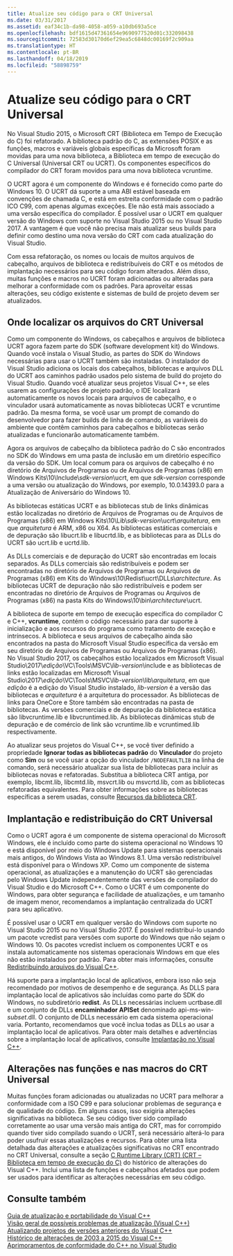 ```yaml
---
title: Atualize seu código para o CRT Universal
ms.date: 03/31/2017
ms.assetid: eaf34c1b-da98-4058-a059-a10db693a5ce
ms.openlocfilehash: bdf1615d47361654e9690977520d01c332098438
ms.sourcegitcommit: 72583d30170d6ef29ea5c6848dc00169f2c909aa
ms.translationtype: HT
ms.contentlocale: pt-BR
ms.lasthandoff: 04/18/2019
ms.locfileid: "58898759"
---
```

# <a name="upgrade-your-code-to-the-universal-crt"></a>Atualize seu código para o CRT Universal

No Visual Studio 2015, o Microsoft CRT (Biblioteca em Tempo de Execução do C) foi refatorado. A biblioteca padrão do C, as extensões POSIX e as funções, macros e variáveis globais específicas da Microsoft foram movidas para uma nova biblioteca, a Biblioteca em tempo de execução do C Universal (Universal CRT ou UCRT). Os componentes específicos do compilador do CRT foram movidos para uma nova biblioteca vcruntime.

O UCRT agora é um componente do Windows e é fornecido como parte do Windows 10. O UCRT dá suporte a uma ABI estável baseada em convenções de chamada C, e está em estreita conformidade com o padrão ICO C99, com apenas algumas exceções. Ele não está mais associado a uma versão específica do compilador. É possível usar o UCRT em qualquer versão do Windows com suporte no Visual Studio 2015 ou no Visual Studio 2017. A vantagem é que você não precisa mais atualizar seus builds para definir como destino uma nova versão do CRT com cada atualização do Visual Studio.

Com essa refatoração, os nomes ou locais de muitos arquivos de cabeçalho, arquivos de biblioteca e redistribuíveis do CRT e os métodos de implantação necessários para seu código foram alterados. Além disso, muitas funções e macros no UCRT foram adicionadas ou alteradas para melhorar a conformidade com os padrões. Para aproveitar essas alterações, seu código existente e sistemas de build de projeto devem ser atualizados.

## <a name="where-to-find-the-universal-crt-files"></a>Onde localizar os arquivos do CRT Universal

Como um componente do Windows, os cabeçalhos e arquivos de biblioteca UCRT agora fazem parte do SDK (software development kit) do Windows. Quando você instala o Visual Studio, as partes do SDK do Windows necessárias para usar o UCRT também são instaladas. O instalador do Visual Studio adiciona os locais dos cabeçalhos, bibliotecas e arquivos DLL do UCRT aos caminhos padrão usados pelo sistema de build do projeto do Visual Studio. Quando você atualizar seus projetos Visual C++, se eles usarem as configurações de projeto padrão, o IDE localizará automaticamente os novos locais para arquivos de cabeçalho, e o vinculador usará automaticamente as novas bibliotecas UCRT e vcruntime padrão. Da mesma forma, se você usar um prompt de comando do desenvolvedor para fazer builds de linha de comando, as variáveis do ambiente que contêm caminhos para cabeçalhos e bibliotecas serão atualizadas e funcionarão automaticamente também.

Agora os arquivos de cabeçalho da biblioteca padrão do C são encontrados no SDK do Windows em uma pasta de inclusão em um diretório específico da versão do SDK. Um local comum para os arquivos de cabeçalho é no diretório de Arquivos de Programas ou de Arquivos de Programas (x86) em Windows Kits\\10\\Include\\_sdk-version_\\ucrt, em que _sdk-version_ corresponde a uma versão ou atualização do Windows, por exemplo, 10.0.14393.0 para a Atualização de Aniversário do Windows 10.

As bibliotecas estáticas UCRT e as bibliotecas stub de links dinâmicas estão localizadas no diretório de Arquivos de Programas ou de Arquivos de Programas (x86) em Windows Kits\\10\\Lib\\_sdk-version_\\ucrt\\_arquitetura_, em que _arquitetura_ é ARM, x86 ou X64. As bibliotecas estáticas comerciais e de depuração são libucrt.lib e libucrtd.lib, e as bibliotecas para as DLLs do UCRT são ucrt.lib e ucrtd.lib.

As DLLs comerciais e de depuração do UCRT são encontradas em locais separados. As DLLs comerciais são redistribuíveis e podem ser encontradas no diretório de Arquivos de Programas ou Arquivos de Programas (x86) em Kits do Windows\\10\\Redist\\ucrt\\DLLs\\_architecture_\. As bibliotecas UCRT de depuração não são redistribuíveis e podem ser encontradas no diretório de Arquivos de Programas ou Arquivos de Programas (x86) na pasta Kits do Windows\\10\\bin\\_architecture_\\ucrt.

A biblioteca de suporte em tempo de execução específica do compilador C e C++, **vcruntime**, contém o código necessário para dar suporte à inicialização e aos recursos do programa como tratamento de exceção e intrínsecos. A biblioteca e seus arquivos de cabeçalho ainda são encontrados na pasta do Microsoft Visual Studio específica da versão em seu diretório de Arquivos de Programas ou Arquivos de Programas (x86). No Visual Studio 2017, os cabeçalhos estão localizados em Microsoft Visual Studio\\2017\\_edição_\\VC\\Tools\\MSVC\\_lib-version_\\include e as bibliotecas de links estão localizadas em Microsoft Visual Studio\\2017\\_edição_\\VC\\Tools\\MSVC\\_lib-version_\\lib\\_arquitetura_, em que _edição_ é a edição do Visual Studio instalado, _lib-version_ é a versão das bibliotecas e _arquitetura_ é a arquitetura do processador. As bibliotecas de links para OneCore e Store também são encontradas na pasta de bibliotecas. As versões comerciais e de depuração da biblioteca estática são libvcruntime.lib e libvcruntimed.lib. As bibliotecas dinâmicas stub de depuração e de comércio de link são vcruntime.lib e vcruntimed.lib respectivamente.

Ao atualizar seus projetos do Visual C++, se você tiver definido a propriedade **Ignorar todas as bibliotecas padrão** do **Vinculador** do projeto como **Sim** ou se você usar a opção do vinculador `/NODEFAULTLIB` na linha de comando, será necessário atualizar sua lista de bibliotecas para incluir as bibliotecas novas e refatoradas. Substitua a biblioteca CRT antiga, por exemplo, libcmt.lib, libcmtd.lib, msvcrt.lib ou msvcrtd.lib, com as bibliotecas refatoradas equivalentes. Para obter informações sobre as bibliotecas específicas a serem usadas, consulte [Recursos da biblioteca CRT](../c-runtime-library/crt-library-features.md).

## <a name="deployment-and-redistribution-of-the-universal-crt"></a>Implantação e redistribuição do CRT Universal

Como o UCRT agora é um componente de sistema operacional do Microsoft Windows, ele é incluído como parte do sistema operacional no Windows 10 e está disponível por meio do Windows Update para sistemas operacionais mais antigos, do Windows Vista ao Windows 8.1. Uma versão redistribuível está disponível para o Windows XP. Como um componente de sistema operacional, as atualizações e a manutenção do UCRT são gerenciadas pelo Windows Update independentemente das versões de compilador do Visual Studio e do Microsoft C++. Como o UCRT é um componente do Windows, para obter segurança e facilidade de atualizações, e um tamanho de imagem menor, recomendamos a implantação centralizada do UCRT para seu aplicativo.

É possível usar o UCRT em qualquer versão do Windows com suporte no Visual Studio 2015 ou no Visual Studio 2017. É possível redistribuí-lo usando um pacote vcredist para versões com suporte do Windows que não sejam o Windows 10. Os pacotes vcredist incluem os componentes UCRT e os instala automaticamente nos sistemas operacionais Windows em que eles não estão instalados por padrão. Para obter mais informações, consulte [Redistribuindo arquivos do Visual C++](../windows/redistributing-visual-cpp-files.md).

Há suporte para a implantação local de aplicativos, embora isso não seja recomendado por motivos de desempenho e de segurança. As DLLS para implantação local de aplicativos são incluídas como parte do SDK do Windows, no subdiretório **redist**. As DLLs necessárias incluem ucrtbase.dll e um conjunto de DLLs **encaminhador APISet** denominado api-ms-win-_subset_.dll. O conjunto de DLLs necessário em cada sistema operacional varia. Portanto, recomendamos que você inclua todas as DLLs ao usar a implantação local de aplicativos. Para obter mais detalhes e advertências sobre a implantação local de aplicativos, consulte [Implantação no Visual C++](../windows/deployment-in-visual-cpp.md).

## <a name="changes-to-the-universal-crt-functions-and-macros"></a>Alterações nas funções e nas macros do CRT Universal

Muitas funções foram adicionadas ou atualizadas no UCRT para melhorar a conformidade com a ISO C99 e para solucionar problemas de segurança e de qualidade do código. Em alguns casos, isso exigiria alterações significativas na biblioteca. Se seu código tiver sido compilado corretamente ao usar uma versão mais antiga do CRT, mas for corrompido quando tiver sido compilado suando o UCRT, será necessário alterá-lo para poder usufruir essas atualizações e recursos. Para obter uma lista detalhada das alterações e atualizações significativas no CRT encontrado no CRT Universal, consulte a seção [C Runtime Library (CRT) (CRT – Biblioteca em tempo de execução do C)](visual-cpp-change-history-2003-2015.md#BK_CRT) do histórico de alterações do Visual C++. Inclui uma lista de funções e cabeçalhos afetados que podem ser usados para identificar as alterações necessárias em seu código.

## <a name="see-also"></a>Consulte também

[Guia de atualização e portabilidade do Visual C++](visual-cpp-porting-and-upgrading-guide.md)<br/>
[Visão geral de possíveis problemas de atualização (Visual C++)](overview-of-potential-upgrade-issues-visual-cpp.md)<br/>
[Atualizando projetos de versões anteriores do Visual C++](upgrading-projects-from-earlier-versions-of-visual-cpp.md)<br/>
[Histórico de alterações de 2003 a 2015 do Visual C++](visual-cpp-change-history-2003-2015.md)<br/>
[Aprimoramentos de conformidade do C++ no Visual Studio](../overview/cpp-conformance-improvements.md)
